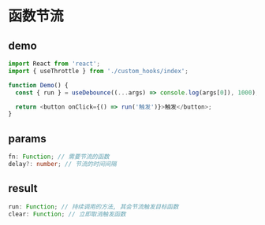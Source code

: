# 函数节流

## demo

```js
import React from 'react';
import { useThrottle } from './custom_hooks/index';

function Demo() {
  const { run } = useDebounce((...args) => console.log(args[0]), 1000);

  return <button onClick={() => run('触发')}>触发</button>;
}
```

## params

```ts
fn: Function; // 需要节流的函数
delay?: number; // 节流的时间间隔
```

## result

```ts
run: Function; // 持续调用的方法, 其会节流触发目标函数
clear: Function; // 立即取消触发函数
```
